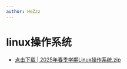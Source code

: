 ```yaml
---
author: HeZzz
---
```


# linux操作系统

- [点击下载 | 2025年春季学期Linux操作系统.zip](https://cs-speedrun.github.io/documents/linux%E6%93%8D%E4%BD%9C%E7%B3%BB%E7%BB%9F/2025%E5%B9%B4%E6%98%A5%E5%AD%A3%E5%AD%A6%E6%9C%9FLinux%E6%93%8D%E4%BD%9C%E7%B3%BB%E7%BB%9F.zip)